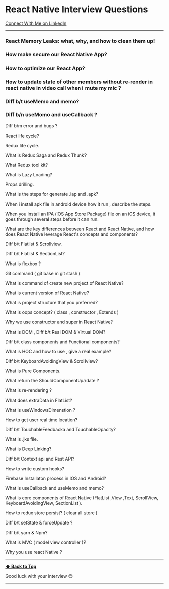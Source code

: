 # React Native Interview Questions

[Connect With Me on LinkedIn](https://www.linkedin.com/in/pankajhasmukh2014/)

---

### React Memory Leaks: what, why, and how to clean them up!

### How make secure our React Native App?

### How to optimize our React App?

### How to update state of other members without re-render in react native in video call when i mute my mic ?

### Diff b/t useMemo and memo?

### Diff b/n useMomo and useCallback ?

Diff b/m error and bugs ?

React life cycle?

Redux life cycle.

What is Redux Saga and Redux Thunk?

What Redux tool kit?

What is Lazy Loading?

Props drilling.

What is the steps for generate .iap and .apk?

When i install apk file in android device how it run , describe the steps.

When you install an IPA (iOS App Store Package) file on an iOS device, it goes through several steps before it can run.

What are the key differences between React and React Native, and how does React Native leverage React's concepts and components?

Diff b/t Flatlist & Scrollview.

Diff b/t Flatlist & SectionList?

What is flexbox ?

Git command ( git base m git stash )

What is command of create new project of React Native?

What is current version of React Native?

What is project structure that you preferred?

What is oops concept? ( class , constructor , Extends )

Why we use constructor and super in React Native?

What is DOM , Diff b/t Real DOM & Virtual DOM?

Diff b/t class components and Functional components?

What is HOC and how to use , give a real example?

Diff b/t KeyboardAvoidingView & Scrollview?

What is Pure Components.

What return the ShouldComponentUpadate ?

What is re-rendering ?

What does extraData in FlatList?

What is useWindowsDimenstion ?

How to get user real time location?

Diff b/t TouchableFeedbacka and TouchableOpacity?

What is .jks file.

What is Deep Linking?

Diff b/t Context api and Rest API?

How to write custom hooks?

Firebase Installaton process in IOS and Android?

What is useCallback and useMemo and memo?

What is core components of React Native (FlatList ,View ,Text, ScrollView, KeyboardAvoidingView, SectionList ).

How to redux store persist? ( clear all store  )

Diff b/t setState & forceUpdate ?

Diff b/t yarn & Npm?

What is MVC ( model view controller )?

Why you use react Native ?







---

**[⬆ Back to Top](#React-Native-Interview-Questions)**

Good luck with your interview 😊

---
